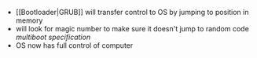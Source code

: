 - [[Bootloader|GRUB]] will transfer control to OS by jumping to position in memory
- will look for magic number to make sure it doesn't jump to random code *multiboot specification*
- OS now has full control of computer